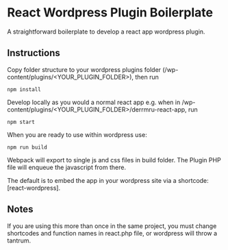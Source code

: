 # React Wordpress Plugin Boilerplate

A straightforward boilerplate to develop a react app wordpress plugin.

## Instructions

Copy folder structure to your wordpress plugins folder (/wp-content/plugins/<YOUR_PLUGIN_FOLDER>), then run

```
npm install
```

Develop locally as you would a normal react app e.g. when in /wp-content/plugins/<YOUR_PLUGIN_FOLDER>/derrmru-react-app, run

```
npm start
```

When you are ready to use within wordpress use:

```
npm run build
```

Webpack will export to single js and css files in build folder. The Plugin PHP file will enqueue the javascript from there.

The default is to embed the app in your wordpress site via a shortcode: [react-wordpress].

## Notes

If you are using this more than once in the same project, you must change shortcodes and function names in react.php file, or wordpress will throw a tantrum.